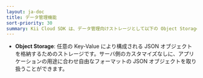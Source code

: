 ```yaml
---
layout: ja-doc
title: データ管理機能
sort-priority: 30
summary: Kii Cloud SDK は、データ管理向けストレージとして以下の Object Storage を提供します。
---
```

* **Object Storage**: 任意の Key-Value により構成される JSON オブジェクトを格納するためのストレージです。サーバ側のカスタマイズなしに、アプリケーションの用途に合わせ自由なフォーマットの JSON オブジェクトを取り扱うことができます。
